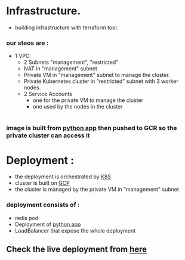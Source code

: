 # Infrastructure.

* building infrastructure with terraform tool.
### our steos are :
* 1 VPC:
    * 2 Subnets "management", "restricted"
    * NAT in "management" subnet
    * Private VM in "management" subnet to manage the cluster.
    * Private Kubernetes cluster in "restricted" subnet with 3 worker nodes.
    * 2 Service Accounts
        * one for the private VM to manage the cluster
        * one used by the nodes in the cluster

#
### image is built from  [python app](https://github.com/atefhares) then pushed to GCR so the private cluster can access it 
#

# Deployment :
* the deployment is orchestrated by [K8S](https://kubernetes.io)
* cluster is built on [GCP](https://console.cloud.google.com/welcome)
* the cluster is managed by the private VM in "management" subnet

### deployment consists of :
   *  redis pod
   *  Deployment of [python app](https://github.com/atefhares/DevOps-Challenge-Demo-Code) 
   *  LoadBalancer that expose the whole deployment  


## Check the live deployment from [here](http://http://34.126.102.23:8000//)
